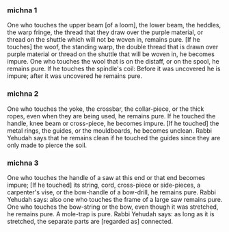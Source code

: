 
### michna 1
One who touches the upper beam [of a loom], the lower beam, the heddles, the warp fringe, the thread that they draw over the purple material, or thread on the shuttle which will not be woven in, remains pure. [If he touches] the woof, the standing warp, the double thread that is drawn over purple material or thread on the shuttle that will be woven in, he becomes impure. One who touches the wool that is on the distaff, or on the spool, he remains pure. If he touches the spindle's coil: Before it was uncovered  he is impure; after it was uncovered he remains pure.

### michna 2
One who touches the yoke, the crossbar, the collar-piece, or the thick ropes, even when they are being used, he remains pure. If he touched the handle, knee beam or cross-piece, he becomes impure. [If he touched] the metal rings, the guides, or the mouldboards, he becomes unclean.  Rabbi Yehudah says that he remains clean if he touched the guides since they are only made to pierce the soil.

### michna 3
One who touches the handle of a saw at this end or that end becomes impure; [If he touched] its string, cord, cross-piece or side-pieces, a carpenter's vise, or the bow-handle of a bow-drill, he remains pure. Rabbi Yehudah says: also one who touches the frame of a large saw remains pure. One who touches the bow-string or the bow, even though it was stretched, he remains pure. A mole-trap is pure. Rabbi Yehudah says: as long as it is stretched, the separate parts are [regarded as] connected.
